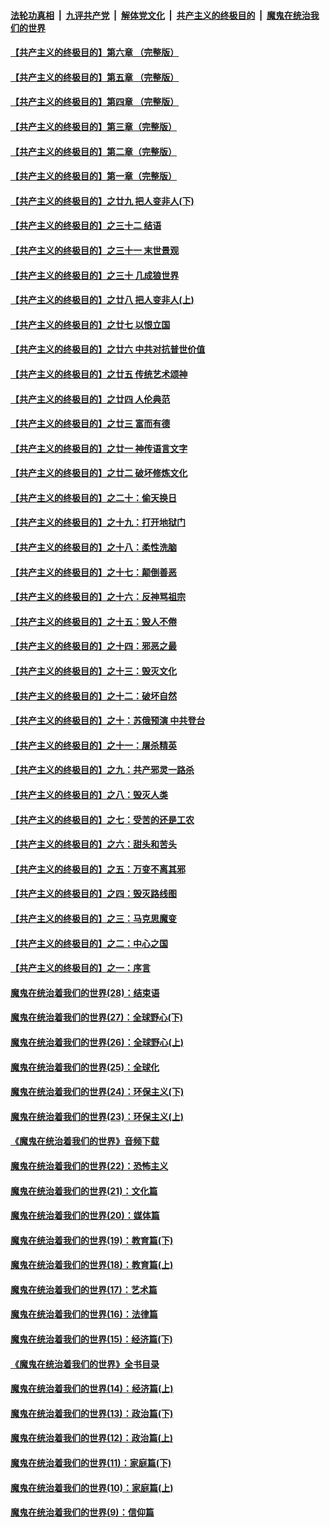 ####  [法轮功真相](../../../../basic/blob/master/README.md?t=10221640) &nbsp;|&nbsp; [九评共产党](../../../../9ping.md/blob/master/README.md?t=10221640) &nbsp;|&nbsp; [解体党文化](../../../../jtdwh.md/blob/master/README.md?t=10221640)  &nbsp;|&nbsp; [共产主义的终极目的](../../../../gczydzjmd.md/blob/master/README.md?t=10221640) &nbsp;|&nbsp; [魔鬼在统治我们的世界](../../../../mgztzwmdsj.md/blob/master/README.md?t=10221640) 

#### [【共产主义的终极目的】第六章 （完整版）](../pages/nsc422/n11428913.md?t=10221640) 

#### [【共产主义的终极目的】第五章 （完整版）](../pages/nsc422/n11428912.md?t=10221640) 

#### [【共产主义的终极目的】第四章 （完整版）](../pages/nsc422/n11428907.md?t=10221640) 

#### [【共产主义的终极目的】第三章（完整版）](../pages/nsc422/n11428848.md?t=10221640) 

#### [【共产主义的终极目的】第二章（完整版）](../pages/nsc422/n11428831.md?t=10221640) 

#### [【共产主义的终极目的】第一章（完整版）](../pages/nsc422/n11417651.md?t=10221640) 

#### [【共产主义的终极目的】之廿九 把人变非人(下)](../pages/nsc422/n11344140.md?t=10221640) 

#### [【共产主义的终极目的】之三十二 结语](../pages/nsc422/n11360535.md?t=10221640) 

#### [【共产主义的终极目的】之三十一 末世景观](../pages/nsc422/n11351129.md?t=10221640) 

#### [【共产主义的终极目的】之三十 几成狼世界](../pages/nsc422/n11348280.md?t=10221640) 

#### [【共产主义的终极目的】之廿八 把人变非人(上)](../pages/nsc422/n11340492.md?t=10221640) 

#### [【共产主义的终极目的】之廿七 以恨立国](../pages/nsc422/n11336944.md?t=10221640) 

#### [【共产主义的终极目的】之廿六 中共对抗普世价值](../pages/nsc422/n11324785.md?t=10221640) 

#### [【共产主义的终极目的】之廿五 传统艺术颂神](../pages/nsc422/n11296396.md?t=10221640) 

#### [【共产主义的终极目的】之廿四 人伦典范](../pages/nsc422/n11296397.md?t=10221640) 

#### [【共产主义的终极目的】之廿三 富而有德](../pages/nsc422/n11283598.md?t=10221640) 

#### [【共产主义的终极目的】之廿一 神传语言文字](../pages/nsc422/n11263265.md?t=10221640) 

#### [【共产主义的终极目的】之廿二 破坏修炼文化](../pages/nsc422/n11245728.md?t=10221640) 

#### [【共产主义的终极目的】之二十：偷天换日](../pages/nsc422/n11238846.md?t=10221640) 

#### [【共产主义的终极目的】之十九：打开地狱门](../pages/nsc422/n11206376.md?t=10221640) 

#### [【共产主义的终极目的】之十八：柔性洗脑](../pages/nsc422/n11199994.md?t=10221640) 

#### [【共产主义的终极目的】之十七：颠倒善恶](../pages/nsc422/n11179782.md?t=10221640) 

#### [【共产主义的终极目的】之十六：反神骂祖宗](../pages/nsc422/n11166798.md?t=10221640) 

#### [【共产主义的终极目的】之十五：毁人不倦](../pages/nsc422/n11166792.md?t=10221640) 

#### [【共产主义的终极目的】之十四：邪恶之最](../pages/nsc422/n11150249.md?t=10221640) 

#### [【共产主义的终极目的】之十三：毁灭文化](../pages/nsc422/n11135227.md?t=10221640) 

#### [【共产主义的终极目的】之十二：破坏自然](../pages/nsc422/n11135214.md?t=10221640) 

#### [【共产主义的终极目的】之十：苏俄预演 中共登台](../pages/nsc422/n11118424.md?t=10221640) 

#### [【共产主义的终极目的】之十一：屠杀精英](../pages/nsc422/n11118442.md?t=10221640) 

#### [【共产主义的终极目的】之九：共产邪灵一路杀](../pages/nsc422/n11114139.md?t=10221640) 

#### [【共产主义的终极目的】之八：毁灭人类](../pages/nsc422/n11108503.md?t=10221640) 

#### [【共产主义的终极目的】之七：受苦的还是工农](../pages/nsc422/n11101809.md?t=10221640) 

#### [【共产主义的终极目的】之六：甜头和苦头](../pages/nsc422/n11096971.md?t=10221640) 

#### [【共产主义的终极目的】之五：万变不离其邪](../pages/nsc422/n11091285.md?t=10221640) 

#### [【共产主义的终极目的】之四：毁灭路线图](../pages/nsc422/n11086284.md?t=10221640) 

#### [【共产主义的终极目的】之三：马克思魔变](../pages/nsc422/n11061941.md?t=10221640) 

#### [【共产主义的终极目的】之二：中心之国](../pages/nsc422/n11047728.md?t=10221640) 

#### [【共产主义的终极目的】之一：序言](../pages/nsc422/n11086077.md?t=10221640) 

#### [魔鬼在统治着我们的世界(28)：结束语](../pages/nsc422/n10936246.md?t=10221640) 

#### [魔鬼在统治着我们的世界(27)：全球野心(下)](../pages/nsc422/n10928319.md?t=10221640) 

#### [魔鬼在统治着我们的世界(26)：全球野心(上)](../pages/nsc422/n10900318.md?t=10221640) 

#### [魔鬼在统治着我们的世界(25)：全球化](../pages/nsc422/n10788205.md?t=10221640) 

#### [魔鬼在统治着我们的世界(24)：环保主义(下)](../pages/nsc422/n10695307.md?t=10221640) 

#### [魔鬼在统治着我们的世界(23)：环保主义(上)](../pages/nsc422/n10688613.md?t=10221640) 

#### [《魔鬼在统治着我们的世界》音频下载](../pages/nsc422/n10635553.md?t=10221640) 

#### [魔鬼在统治着我们的世界(22)：恐怖主义](../pages/nsc422/n10614727.md?t=10221640) 

#### [魔鬼在统治着我们的世界(21)：文化篇](../pages/nsc422/n10597706.md?t=10221640) 

#### [魔鬼在统治着我们的世界(20)：媒体篇](../pages/nsc422/n10586579.md?t=10221640) 

#### [魔鬼在统治着我们的世界(19)：教育篇(下)](../pages/nsc422/n10564808.md?t=10221640) 

#### [魔鬼在统治着我们的世界(18)：教育篇(上)](../pages/nsc422/n10526970.md?t=10221640) 

#### [魔鬼在统治着我们的世界(17)：艺术篇](../pages/nsc422/n10499093.md?t=10221640) 

#### [魔鬼在统治着我们的世界(16)：法律篇](../pages/nsc422/n10485969.md?t=10221640) 

#### [魔鬼在统治着我们的世界(15)：经济篇(下)](../pages/nsc422/n10469975.md?t=10221640) 

#### [《魔鬼在统治着我们的世界》全书目录](../pages/nsc422/n10464261.md?t=10221640) 

#### [魔鬼在统治着我们的世界(14)：经济篇(上)](../pages/nsc422/n10457370.md?t=10221640) 

#### [魔鬼在统治着我们的世界(13)：政治篇(下)](../pages/nsc422/n10448270.md?t=10221640) 

#### [魔鬼在统治着我们的世界(12)：政治篇(上)](../pages/nsc422/n10444576.md?t=10221640) 

#### [魔鬼在统治着我们的世界(11)：家庭篇(下)](../pages/nsc422/n10440961.md?t=10221640) 

#### [魔鬼在统治着我们的世界(10)：家庭篇(上)](../pages/nsc422/n10435448.md?t=10221640) 

#### [魔鬼在统治着我们的世界(9)：信仰篇](../pages/nsc422/n10432159.md?t=10221640) 


